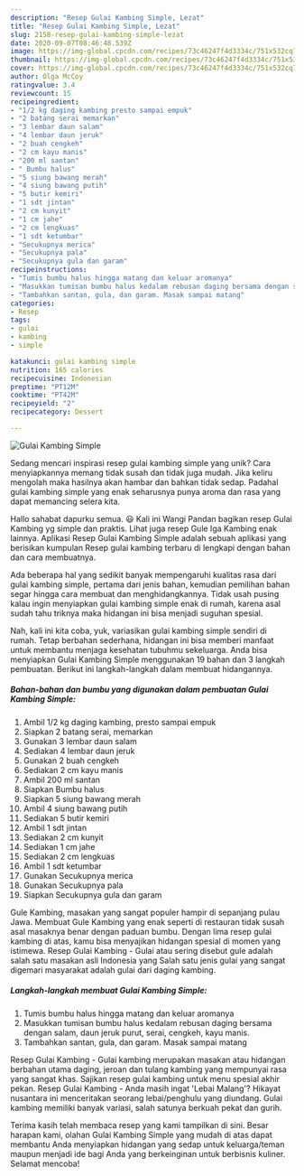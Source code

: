 ```yaml
---
description: "Resep Gulai Kambing Simple, Lezat"
title: "Resep Gulai Kambing Simple, Lezat"
slug: 2158-resep-gulai-kambing-simple-lezat
date: 2020-09-07T08:46:48.539Z
image: https://img-global.cpcdn.com/recipes/73c46247f4d3334c/751x532cq70/gulai-kambing-simple-foto-resep-utama.jpg
thumbnail: https://img-global.cpcdn.com/recipes/73c46247f4d3334c/751x532cq70/gulai-kambing-simple-foto-resep-utama.jpg
cover: https://img-global.cpcdn.com/recipes/73c46247f4d3334c/751x532cq70/gulai-kambing-simple-foto-resep-utama.jpg
author: Olga McCoy
ratingvalue: 3.4
reviewcount: 15
recipeingredient:
- "1/2 kg daging kambing presto sampai empuk"
- "2 batang serai memarkan"
- "3 lembar daun salam"
- "4 lembar daun jeruk"
- "2 buah cengkeh"
- "2 cm kayu manis"
- "200 ml santan"
- " Bumbu halus"
- "5 siung bawang merah"
- "4 siung bawang putih"
- "5 butir kemiri"
- "1 sdt jintan"
- "2 cm kunyit"
- "1 cm jahe"
- "2 cm lengkuas"
- "1 sdt ketumbar"
- "Secukupnya merica"
- "Secukupnya pala"
- "Secukupnya gula dan garam"
recipeinstructions:
- "Tumis bumbu halus hingga matang dan keluar aromanya"
- "Masukkan tumisan bumbu halus kedalam rebusan daging bersama dengan salam, daun jeruk purut, serai, cengkeh, kayu manis."
- "Tambahkan santan, gula, dan garam. Masak sampai matang"
categories:
- Resep
tags:
- gulai
- kambing
- simple

katakunci: gulai kambing simple 
nutrition: 165 calories
recipecuisine: Indonesian
preptime: "PT12M"
cooktime: "PT42M"
recipeyield: "2"
recipecategory: Dessert

---
```



![Gulai Kambing Simple](https://img-global.cpcdn.com/recipes/73c46247f4d3334c/751x532cq70/gulai-kambing-simple-foto-resep-utama.jpg)

Sedang mencari inspirasi resep gulai kambing simple yang unik? Cara menyiapkannya memang tidak susah dan tidak juga mudah. Jika keliru mengolah maka hasilnya akan hambar dan bahkan tidak sedap. Padahal gulai kambing simple yang enak seharusnya punya aroma dan rasa yang dapat memancing selera kita.

Hallo sahabat dapurku semua. 😃 Kali ini Wangi Pandan bagikan resep Gulai Kambing yg simple dan praktis. Lihat juga resep Gule Iga Kambing enak lainnya. Aplikasi Resep Gulai Kambing Simple adalah sebuah aplikasi yang berisikan kumpulan Resep gulai kambing terbaru di lengkapi dengan bahan dan cara membuatnya.

Ada beberapa hal yang sedikit banyak mempengaruhi kualitas rasa dari gulai kambing simple, pertama dari jenis bahan, kemudian pemilihan bahan segar hingga cara membuat dan menghidangkannya. Tidak usah pusing kalau ingin menyiapkan gulai kambing simple enak di rumah, karena asal sudah tahu triknya maka hidangan ini bisa menjadi suguhan spesial.


Nah, kali ini kita coba, yuk, variasikan gulai kambing simple sendiri di rumah. Tetap berbahan sederhana, hidangan ini bisa memberi manfaat untuk membantu menjaga kesehatan tubuhmu sekeluarga. Anda bisa menyiapkan Gulai Kambing Simple menggunakan 19 bahan dan 3 langkah pembuatan. Berikut ini langkah-langkah dalam membuat hidangannya.

<!--inarticleads1-->

##### Bahan-bahan dan bumbu yang digunakan dalam pembuatan Gulai Kambing Simple:

1. Ambil 1/2 kg daging kambing, presto sampai empuk
1. Siapkan 2 batang serai, memarkan
1. Gunakan 3 lembar daun salam
1. Sediakan 4 lembar daun jeruk
1. Gunakan 2 buah cengkeh
1. Sediakan 2 cm kayu manis
1. Ambil 200 ml santan
1. Siapkan  Bumbu halus
1. Siapkan 5 siung bawang merah
1. Ambil 4 siung bawang putih
1. Sediakan 5 butir kemiri
1. Ambil 1 sdt jintan
1. Sediakan 2 cm kunyit
1. Sediakan 1 cm jahe
1. Sediakan 2 cm lengkuas
1. Ambil 1 sdt ketumbar
1. Gunakan Secukupnya merica
1. Gunakan Secukupnya pala
1. Siapkan Secukupnya gula dan garam


Gule Kambing, masakan yang sangat populer hampir di sepanjang pulau Jawa. Membuat Gule Kambing yang enak seperti di restauran tidak susah asal masaknya benar dengan paduan bumbu. Dengan lima resep gulai kambing di atas, kamu bisa menyajikan hidangan spesial di momen yang istimewa. Resep Gulai Kambing - Gulai atau sering disebut gule adalah salah satu masakan asli Indonesia yang Salah satu jenis gulai yang sangat digemari masyarakat adalah gulai dari daging kambing. 

<!--inarticleads2-->

##### Langkah-langkah membuat Gulai Kambing Simple:

1. Tumis bumbu halus hingga matang dan keluar aromanya
1. Masukkan tumisan bumbu halus kedalam rebusan daging bersama dengan salam, daun jeruk purut, serai, cengkeh, kayu manis.
1. Tambahkan santan, gula, dan garam. Masak sampai matang


Resep Gulai Kambing - Gulai kambing merupakan masakan atau hidangan berbahan utama daging, jeroan dan tulang kambing yang mempunyai rasa yang sangat khas. Sajikan resep gulai kambing untuk menu spesial akhir pekan. Resep Gulai Kambing - Anda masih ingat &#39;Lebai Malang&#39;? Hikayat nusantara ini menceritakan seorang lebai/penghulu yang diundang. Gulai kambing memiliki banyak variasi, salah satunya berkuah pekat dan gurih. 

Terima kasih telah membaca resep yang kami tampilkan di sini. Besar harapan kami, olahan Gulai Kambing Simple yang mudah di atas dapat membantu Anda menyiapkan hidangan yang sedap untuk keluarga/teman maupun menjadi ide bagi Anda yang berkeinginan untuk berbisnis kuliner. Selamat mencoba!
